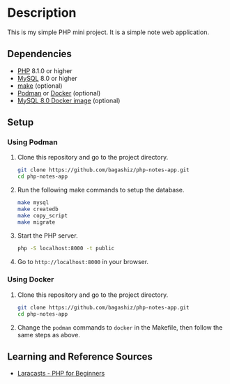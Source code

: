 # Description

This is my simple PHP mini project. It is a simple note web application.

## Dependencies

- [PHP](https://www.php.net/) 8.1.0 or higher
- [MySQL](https://www.mysql.com/) 8.0 or higher
- [make](https://www.gnu.org/software/make/) (optional)
- [Podman](https://podman.io/) or [Docker](https://www.docker.com/) (optional)
- [MySQL 8.0 Docker image](https://hub.docker.com/_/mysql) (optional)

## Setup

### Using Podman

1. Clone this repository and go to the project directory.

    ```bash
    git clone https://github.com/bagashiz/php-notes-app.git
    cd php-notes-app
    ```

2. Run the following make commands to setup the database.

    ```bash
    make mysql
    make createdb
    make copy_script
    make migrate
    ```

3. Start the PHP server.

    ```bash
    php -S localhost:8000 -t public
    ```

4. Go to `http://localhost:8000` in your browser.

### Using Docker

1. Clone this repository and go to the project directory.

    ```bash
    git clone https://github.com/bagashiz/php-notes-app.git
    cd php-notes-app
    ```

2. Change the `podman` commands to `docker` in the Makefile, then follow the same steps as above.

## Learning and Reference Sources

- [Laracasts - PHP for Beginners](https://laracasts.com/series/php-for-beginners-2023-edition)
